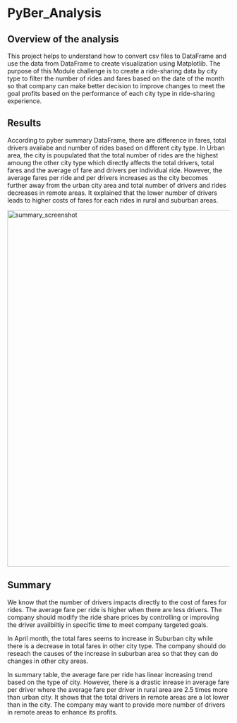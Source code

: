 # PyBer_Analysis
## Overview of the analysis
This project helps to understand how to convert csv files to DataFrame and use the data from DataFrame to create visualization using Matplotlib. The purpose of this Module challenge is to create a ride-sharing data by city type to filter the number of rides and fares based on the date of the month so that company can make better decision to improve changes to meet the goal profits based on the performance of each city type in ride-sharing experience.     

## Results
According to pyber summary DataFrame, there are difference in fares, total drivers availabe and number of rides based on different city type. In Urban area, the city is poupulated that the total number of rides are the highest amoung the other city type which directly affects the total drivers, total fares and the average of fare and drivers per individual ride. However, the average fares per ride and per drivers increases as the city becomes further away from the urban city area and total number of drivers and rides decreases in remote areas. It explained that the lower number of drivers leads to higher costs of fares for each rides in rural and suburban areas.  

<img width="808" alt="summary_screenshot" src="https://user-images.githubusercontent.com/92502292/143691698-06a4eaa3-1584-48b1-82b4-cca925439cd0.PNG">

## Summary
We know that the number of drivers impacts directly to the cost of fares for rides. The average fare per ride is higher when there are less drivers. The company should modify the ride share prices by controlling or improving the driver availbiltiy in specific time to meet company targeted goals.  

In April month, the total fares seems to increase in Suburban city while there is a decrease in total fares in other city type. The company should do reseach the causes of the increase in suburban area so that they can do changes in other city areas. 

In summary table, the average fare per ride has linear increasing trend based on the type of city. However, there is a drastic inrease in average fare per driver where the average fare per driver in rural area are 2.5 times more than urban city. It shows that the total drivers in remote areas are a lot lower than in the city. The company may want to provide more number of drivers in remote areas to enhance its profits.
 